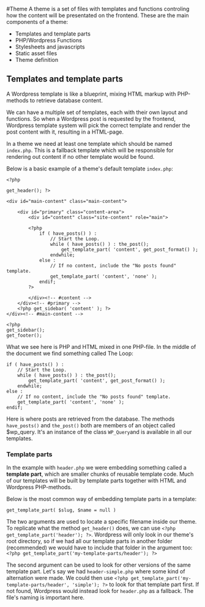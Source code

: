 #Theme
A theme is a set of files with templates and functions controling how the content will be presentated on the frontend. These are the main components of a theme:

- Templates and template parts
- PHP/Wordpress Functions
- Stylesheets and javascripts
- Static asset files
- Theme definition

## Templates and template parts

A Wordpress template is like a blueprint, mixing HTML markup with PHP-methods to retrieve database content.

We can have a multiple set of templates, each with their own layout and functions. So when a Wordpress post is requested by the frontend, Wordpress template system will pick the correct template and render the post content with it, resulting in a HTML-page.

In a theme we need at least one template which should be named `index.php`. This is a fallback template which will be responsible for rendering out content if no other template would be found.

Below is a basic example of a theme's default template `index.php`:

    <?php

    get_header(); ?>

    <div id="main-content" class="main-content">

        <div id="primary" class="content-area">
            <div id="content" class="site-content" role="main">

            <?php
                if ( have_posts() ) :
                    // Start the Loop.
                    while ( have_posts() ) : the_post();
                        get_template_part( 'content', get_post_format() );
                    endwhile;
                else :
                    // If no content, include the "No posts found" template.
                    get_template_part( 'content', 'none' );
                endif;
            ?>

            </div><!-- #content -->
        </div><!-- #primary -->
        <?php get_sidebar( 'content' ); ?>
    </div><!-- #main-content -->

    <?php
    get_sidebar();
    get_footer();

What we see here is PHP and HTML mixed in one PHP-file. In the middle of the document we find something called The Loop:

    if ( have_posts() ) :
        // Start the Loop.
        while ( have_posts() ) : the_post();
            get_template_part( 'content', get_post_format() );
        endwhile;
    else :
        // If no content, include the "No posts found" template.
        get_template_part( 'content', 'none' );
    endif;
 
Here is where posts are retrieved from the database. The methods `have_posts()` and `the_post()` both are members of an object called $wp_query. It's an instance of the class `WP_Query`and is available in all our templates.
 

### Template parts
In the example with `header.php` we were embedding something called a **template part**, which are smaller chunks of reusable template code. Much of our templates will be built by template parts together with HTML and Wordpress PHP-methods.

Below is the most common way of embedding template parts in a template:

	get_template_part( $slug, $name = null )
    
The two arguments are used to locate a specific filename inside our theme. To replicate what the method `get_header()` does, we can use `<?php get_template_part('header'); ?>`. Wordpress will only look in our theme's root directory, so if we had all our template parts in another folder (recommended) we would have to include that folder in the argument too: `<?php get_template_part('my-template-parts/header'); ?>`

The second argument can be used to look for other versions of the same template part. Let's say we had `header-simple.php` where some kind of alternation were made. We could then use  `<?php get_template_part('my-template-parts/header', 'simple'); ?>` to look for that template part first. If not found, Wordpress would instead look for `header.php` as a fallback. The file's naming is important here.
